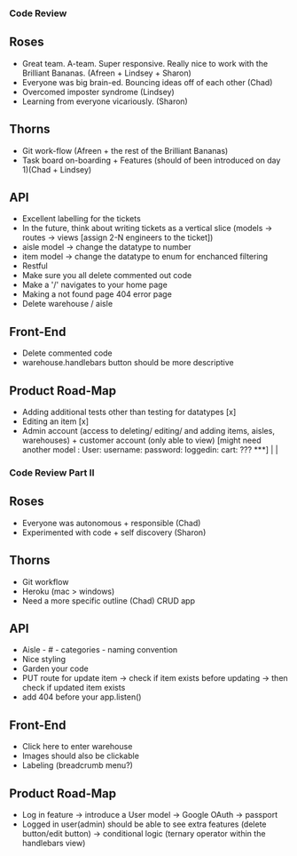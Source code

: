### Code Review

## Roses
* Great team. A-team. Super responsive. Really nice to work with the Brilliant Bananas. (Afreen + Lindsey + Sharon)
* Everyone was big brain-ed. Bouncing ideas off of each other (Chad)
* Overcomed imposter syndrome (Lindsey)
* Learning from everyone vicariously. (Sharon)

## Thorns
* Git work-flow (Afreen + the rest of the Brilliant Bananas)
* Task board on-boarding + Features (should of been introduced on day 1)(Chad + Lindsey)


## API
* Excellent labelling for the tickets
* In the future, think about writing tickets as a vertical slice (models -> routes -> views [assign 2-N engineers to the ticket])
* aisle model -> change the datatype to number
* item model -> change the datatype to enum for enchanced filtering
* Restful 
* Make sure you all delete commented out code
* Make a '/' navigates to your home page
* Making a not found page 404 error page
* Delete warehouse / aisle

## Front-End
* Delete commented code
* warehouse.handlebars button should be more descriptive


## Product Road-Map
* Adding additional tests other than testing for datatypes [x]
* Editing an item [x]
* Admin account (access to deleting/ editing/ and adding items, aisles, warehouses) + customer account (only able to view) [might need another model : User: username: password: loggedin: cart: ??? 
 ***] 
|
|

### Code Review Part II

## Roses
* Everyone was autonomous + responsible (Chad)
* Experimented with code + self discovery (Sharon)

## Thorns
* Git workflow
* Heroku (mac > windows)
* Need a more specific outline (Chad) CRUD app


## API
* Aisle - # - categories - naming convention
* Nice styling 
* Garden your code
* PUT route for update item -> check if item exists before updating -> then check if updated item exists
* add 404 before your app.listen()

## Front-End
* Click here to enter warehouse
* Images should also be clickable
* Labeling (breadcrumb menu?)


## Product Road-Map
* Log in feature -> introduce a User model -> Google OAuth -> passport
* Logged in user(admin) should be able to see extra features (delete button/edit button) -> conditional logic (ternary operator within the handlebars view)